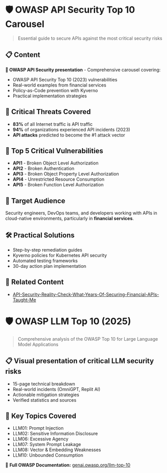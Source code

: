 # 🛡️ OWASP API Security Top 10 Carousel

> Essential guide to secure APIs against the most critical security risks

## 📋 Content

**📑 OWASP API Security presentation** - Comprehensive carousel covering:
- OWASP API Security Top 10 (2023) vulnerabilities
- Real-world examples from financial services
- Policy-as-Code prevention with Kyverno
- Practical implementation strategies

## 🚨 Critical Threats Covered

- **83%** of all Internet traffic is API traffic
- **94%** of organizations experienced API incidents (2023)
- **API attacks** predicted to become the #1 attack vector

## 🔐 Top 5 Critical Vulnerabilities

- **API1** - Broken Object Level Authorization
- **API2** - Broken Authentication  
- **API3** - Broken Object Property Level Authorization
- **API4** - Unrestricted Resource Consumption
- **API5** - Broken Function Level Authorization

## 🎯 Target Audience

Security engineers, DevOps teams, and developers working with APIs in cloud-native environments, particularly in **financial services**.

## 🛠️ Practical Solutions

- Step-by-step remediation guides
- Kyverno policies for Kubernetes API security
- Automated testing frameworks
- 30-day action plan implementation

## 🔗 Related Content

- [API-Security-Reality-Check-What-Years-Of-Securing-Financial-APIs-Taught-Me](https://medium.com/@christian.dussol/api-security-reality-check-what-years-of-securing-financial-apis-taught-me-1868bd95a893)

# 🛡️ OWASP LLM Top 10 (2025)

> Comprehensive analysis of the OWASP Top 10 for Large Language Model Applications

## 📋 Visual presentation of critical LLM security risks
  - 15-page technical breakdown
  - Real-world incidents (OmniGPT, Replit AI)
  - Actionable mitigation strategies
  - Verified statistics and sources

## 🚨 Key Topics Covered
- LLM01: Prompt Injection
- LLM02: Sensitive Information Disclosure
- LLM06: Excessive Agency
- LLM07: System Prompt Leakage
- LLM08: Vector & Embedding Weaknesses
- LLM10: Unbounded Consumption

📖 **Full OWASP Documentation:** [genai.owasp.org/llm-top-10](https://genai.owasp.org/llm-top-10/)
